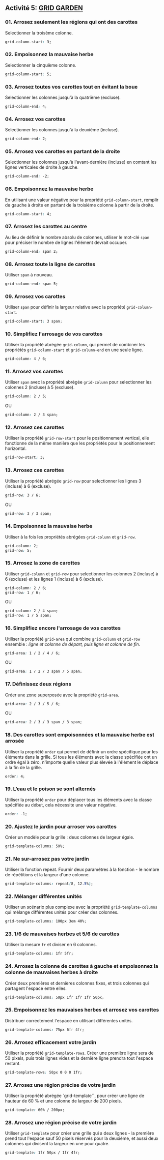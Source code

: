 ## Activité 5: [GRID GARDEN](https://cssgridgarden.com/)

### 01. Arrosez seulement les régions qui ont des carottes
Selectionner la troisème colonne.
```css
grid-column-start: 3;
```

### 02. Empoisonnez la mauvaise herbe
Selectionner la cinquième colonne.
```css
grid-column-start: 5;
```

### 03. Arrosez toutes vos carottes tout en évitant la boue
Selectionner les colonnes jusqu'à la quatrième (excluse).
```css
grid-column-end: 4;
```

### 04. Arrosez vos carottes
Selectionner les colonnes jusqu'à la deuxième (incluse).
```css
grid-column-end: 2;
```

### 05. Arrosez vos carottes en partant de la droite
Selectionner les colonnes jusqu'à l'avant-dernière (incluse) en comtant les lignes verticales de droite à gauche.
```css
grid-column-end: -2;
```

### 06. Empoisonnez la mauvaise herbe
En utilisant une valeur négative pour la propriété `grid-column-start`, remplir de gauche à droite en partant de la troisième colonne à partir de la droite.
```css
grid-column-start: 4;
```

### 07. Arrosez les carottes au centre
Au lieu de définir le nombre absolu de colonnes, utiliser le mot-clé `span` pour préciser le nombre de lignes l'élément devrait occuper.
```css
grid-column-end: span 2;
```

### 08. Arrosez toute la ligne de carottes
Utiliser `span` à nouveau.
```css
grid-column-end: span 5;
```

### 09. Arrosez vos carottes
Utiliser `span` pour définir la largeur relative avec la propriété `grid-column-start`.
```css
grid-column-start: 3 span;
```

### 10. Simplifiez l'arrosage de vos carottes
Utiliser la propriété abrégée `grid-column`, qui permet de combiner les propriétés `grid-column-start` et `grid-column-end` en une seule ligne.
```css
grid-column: 4 / 6;
```

### 11. Arrosez vos carottes
Utiliser `span` avec la propriété abrégée `grid-column` pour selectionner les colonnes 2 (incluse) à 5 (excluse).
```css
grid-column: 2 / 5;
```
OU
```css
grid-column: 2 / 3 span;
```

### 12. Arrosez ces carottes
Utiliser la propriété `grid-row-start` pour le positionnement vertical, elle fonctionne de la même manière que les propriétés pour le positionnement horizontal.
```css
grid-row-start: 3;
```

### 13. Arrosez ces carottes
Utiliser la propriété abrégée `grid-row` pour selectionner les lignes 3 (incluse) à 6 (excluse).
```css
grid-row: 3 / 6;
```
OU
```css
grid-row: 3 / 3 span;
```

### 14. Empoisonnez la mauvaise herbe
Utiliser à la fois les propriétés abrégées `grid-column` et `grid-row`.
```css
grid-column: 2;
grid-row: 5;
```

### 15. Arrosez la zone de carottes
Utiliser `grid-column` et `grid-row` pour selectionner les colonnes 2 (incluse) à 6 (excluse) et les lignes 1 (incluse) à 6 (excluse).
```css
grid-column: 2 / 6;
grid-row: 1 / 6;
```
OU
```css
grid-column: 2 / 4 span;
grid-row: 1 / 5 span;
```

### 16. Simplifiez encore l'arrosage de vos carottes
Utiliser la propriété `grid-area` qui combine `grid-column` et `grid-row` ensemble : *ligne et colonne de départ, puis ligne et colonne de fin*.
```css
grid-area: 1 / 2 / 4 / 6;
```
OU
```css
grid-area: 1 / 2 / 3 span / 5 span;
```

### 17. Définissez deux régions
Créer une zone superposée avec la propriété `grid-area`.
```css
grid-area: 2 / 3 / 5 / 6;
```
OU
```css
grid-area: 2 / 3 / 3 span / 3 span;
```

### 18. Des carottes sont empoisonnées et la mauvaise herbe est arrosée
Utiliser la propriété `order` qui permet de définir un ordre spécifique pour les éléments dans la grille. Si tous les éléments avec la classe spécifiée ont un ordre égal à zéro, n'importe quelle valeur plus élevée à l'élément le déplace à la fin de la grille.
```css
order: 4;
```

### 19. L’eau et le poison se sont alternés
Utiliser la propriété `order` pour déplacer tous les éléments avec la classe spécifiée au début, cela nécessite une valeur négative.
```css
order: -1;
```

### 20. Ajustez le jardin pour arroser vos carottes
Créer un modèle pour la grille : deux colonnes de largeur égale.
```css
grid-template-columns: 50%;
```

### 21. Ne sur-arrosez pas votre jardin
Utiliser la fonction repeat. Fournir deux paramètres à la fonction - le nombre de répétitions et la largeur d'une colonne.
```css
grid-template-columns: repeat(8, 12.5%);
```

### 22. Mélanger différentes unités
Utiliser un scénario plus complexe avec la propriété `grid-template-columns` qui mélange différentes unités pour créer des colonnes.
```css
grid-template-columns: 100px 3em 40%;
```

### 23. 1/6 de mauvaises herbes et 5/6 de carottes
Utiliser la mesure `fr` et diviser en 6 colonnes.
```css
grid-template-columns: 1fr 5fr;
```

### 24. Arrosez la colonne de carottes à gauche et empoisonnez la colonne de mauvaises herbes à droite
Créer deux premières et dernières colonnes fixes, et trois colonnes qui partagent l'espace entre elles.
```css
grid-template-columns: 50px 1fr 1fr 1fr 50px;
```

### 25. Empoisonnez les mauvaises herbes et arrosez vos carottes
Distribuer correctement l'espace en utilisant différentes unités.
```css
grid-template-columns: 75px 6fr 4fr;
```

### 26. Arrosez efficacement votre jardin
Utiliser la propriété `grid-template-rows`. Créer une première ligne sera de 50 pixels, puis trois lignes vides et la dernière ligne prendra tout l'espace restant.
```css
grid-template-rows: 50px 0 0 0 1fr;
```

### 27. Arrosez une région précise de votre jardin
Utiliser la propriété abrégée `grid-template``, pour créer une ligne de hauteur de 60 % et une colonne de largeur de 200 pixels.
```css
grid-template: 60% / 200px;
```

### 28. Arrosez une région précise de votre jardin
Utiliser `grid-template` pour créer une grille qui a deux lignes - la première prend tout l'espace sauf 50 pixels réservés pour la deuxième, et aussi deux colonnes qui divisent la largeur en une pour quatre.
```css
grid-template: 1fr 50px / 1fr 4fr;
```
